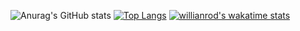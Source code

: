 ![Anurag's GitHub stats](https://github-readme-stats.vercel.app/api?username=raufGarayev&show_icons=true&theme=tokyonight&count_private=true)
[![Top Langs](https://github-readme-stats.vercel.app/api/top-langs/?username=raufGarayev&layout=compact)](https://github.com/raufGarayev/github-readme-stats)
[![willianrod's wakatime stats](https://github-readme-stats.vercel.app/api/wakatime?username=willianrod)](https://github.com/anuraghazra/github-readme-stats)
